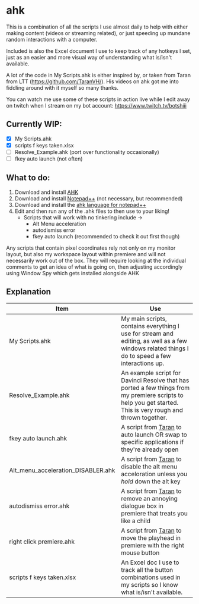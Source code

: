 # ahk

This is a combination of all the scripts I use almost daily to help with either making content (videos or streaming related), or just speeding up mundane random interactions with a computer.

Included is also the Excel document I use to keep track of any hotkeys I set, just as an easier and more visual way of understanding what is/isn't available.

A lot of the code in My Scripts.ahk is either inspired by, or taken from Taran from LTT (https://github.com/TaranVH/). His videos on ahk got me into fiddling around with it myself so many thanks.

You can watch me use some of these scripts in action live while I edit away on  twitch when I stream on my bot account: https://www.twitch.tv/botshiii

## Currently WIP:
- [X] My Scripts.ahk
- [X] scripts f keys taken.xlsx
- [ ] Resolve_Example.ahk (port over functionality occasionally)
- [ ] fkey auto launch (not often)

## What to do:
1. Download and install [AHK](https://www.autohotkey.com/)
2. Download and install [Notepad++](https://notepad-plus-plus.org/downloads/) (not necessary, but recommended)
3. Download and install the [ahk language for notepad++](https://www.autohotkey.com/boards/viewtopic.php?t=50)
4. Edit and then run any of the .ahk files to then use to your liking!
   - Scripts that will work with no tinkering include ->
     - Alt Menu acceleration
     - autodismiss error
     - fkey auto launch (recommended to check it out first though)

Any scripts that contain pixel coordinates rely not only on my monitor layout, but also my workspace layout within premiere and will not necessarily work out of the box. They will require looking at the individual comments to get an idea of what is going on, then adjusting accordingly using Window Spy which gets installed alongside AHK

## Explanation
Item | Use
------------ | -------------
My Scripts.ahk | My main scripts, contains everything I use for stream and editing, as well as a few windows related things I do to speed a few interactions up.
Resolve_Example.ahk | An example script for Davinci Resolve that has ported a few things from my premiere scripts to help you get started. This is very rough and thrown together.
fkey auto launch.ahk | A script from [Taran](https://github.com/TaranVH/) to auto launch OR swap to specific applications if they're already open
Alt_menu_acceleration_DISABLER.ahk | A script from [Taran](https://github.com/TaranVH/) to disable the alt menu acceloration unless you _hold_ down the alt key
autodismiss error.ahk | A script from [Taran](https://github.com/TaranVH/) to remove an annoying dialogue box in premiere that treats you like a child
right click premiere.ahk | A script from [Taran](https://github.com/TaranVH/) to move the playhead in premiere with the right mouse button
scripts f keys taken.xlsx | An Excel doc I use to track all the button combinations used in my scripts so I know what is/isn't available.
